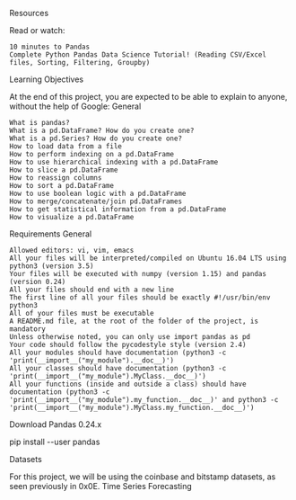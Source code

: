 Resources

Read or watch:

    10 minutes to Pandas
    Complete Python Pandas Data Science Tutorial! (Reading CSV/Excel files, Sorting, Filtering, Groupby)

Learning Objectives

At the end of this project, you are expected to be able to explain to anyone, without the help of Google:
General

    What is pandas?
    What is a pd.DataFrame? How do you create one?
    What is a pd.Series? How do you create one?
    How to load data from a file
    How to perform indexing on a pd.DataFrame
    How to use hierarchical indexing with a pd.DataFrame
    How to slice a pd.DataFrame
    How to reassign columns
    How to sort a pd.DataFrame
    How to use boolean logic with a pd.DataFrame
    How to merge/concatenate/join pd.DataFrames
    How to get statistical information from a pd.DataFrame
    How to visualize a pd.DataFrame

Requirements
General

    Allowed editors: vi, vim, emacs
    All your files will be interpreted/compiled on Ubuntu 16.04 LTS using python3 (version 3.5)
    Your files will be executed with numpy (version 1.15) and pandas (version 0.24)
    All your files should end with a new line
    The first line of all your files should be exactly #!/usr/bin/env python3
    All of your files must be executable
    A README.md file, at the root of the folder of the project, is mandatory
    Unless otherwise noted, you can only use import pandas as pd
    Your code should follow the pycodestyle style (version 2.4)
    All your modules should have documentation (python3 -c 'print(__import__("my_module").__doc__)')
    All your classes should have documentation (python3 -c 'print(__import__("my_module").MyClass.__doc__)')
    All your functions (inside and outside a class) should have documentation (python3 -c 'print(__import__("my_module").my_function.__doc__)' and python3 -c 'print(__import__("my_module").MyClass.my_function.__doc__)')

Download Pandas 0.24.x

pip install --user pandas

Datasets

For this project, we will be using the coinbase and bitstamp datasets, as seen previously in 0x0E. Time Series Forecasting